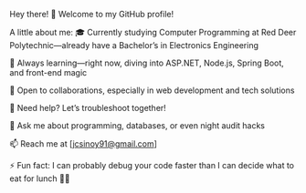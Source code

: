 Hey there! 👋
Welcome to my GitHub profile!

A little about me:
🎓 Currently studying Computer Programming at Red Deer Polytechnic—already have a Bachelor’s in Electronics Engineering

🌱 Always learning—right now, diving into ASP.NET, Node.js, Spring Boot, and front-end magic

👯 Open to collaborations, especially in web development and tech solutions

🤔 Need help? Let’s troubleshoot together!

💬 Ask me about programming, databases, or even night audit hacks

📫 Reach me at [jcsinoy91@gmail.com]

⚡ Fun fact: I can probably debug your code faster than I can decide what to eat for lunch 🍕🤔
